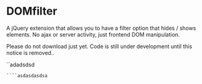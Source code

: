 # DOMfilter
A jQuery extension that allows you to have a filter option that hides / shows elements. No ajax or server activity, just frontend DOM manipulation.

Please do not download just yet. Code is still under development until this notice is removed.. 

``adadsdsd
```adadsadsa
````asdasdasdsa
